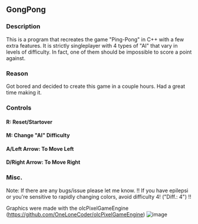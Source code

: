 ## GongPong
### Description

This is a program that recreates the game "Ping-Pong" in C++ with a few extra features. It is strictly singleplayer with 4 types of "AI" that vary in levels of difficulty. In fact, one of them should be impossible to score a point against.

### Reason

Got bored and decided to create this game in a couple hours. Had a great time making it.

### Controls
#### R: Reset/Startover    
#### M: Change "AI" Difficulty  
#### A/Left Arrow: To Move Left
#### D/Right Arrow: To Move Right

### Misc.

Note: If there are any bugs/issue please let me know. !! If you have epilepsi or you're sensitive to rapidly changing colors, avoid difficulty 4! ("Diff.: 4") !!

Graphics were made with the olcPixelGameEngine (https://github.com/OneLoneCoder/olcPixelGameEngine)
![image](https://user-images.githubusercontent.com/45215785/233496070-84f44966-75a8-44e4-804c-3565b7b21d2a.png)

